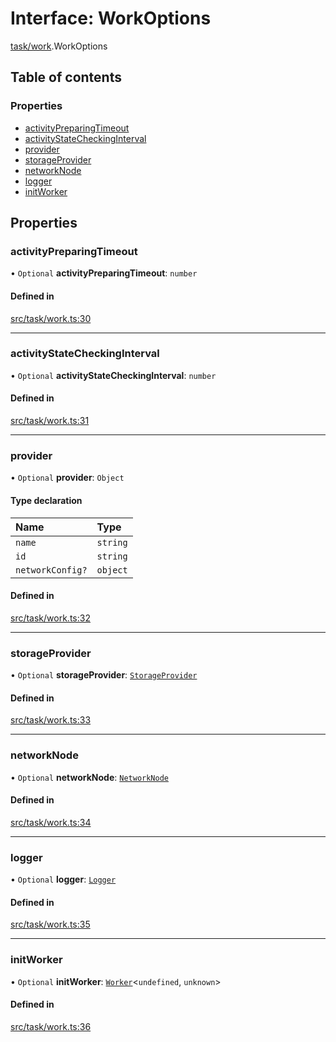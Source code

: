 # Interface: WorkOptions

[task/work](../modules/task_work).WorkOptions

## Table of contents

### Properties

- [activityPreparingTimeout](task_work.WorkOptions#activitypreparingtimeout)
- [activityStateCheckingInterval](task_work.WorkOptions#activitystatecheckinginterval)
- [provider](task_work.WorkOptions#provider)
- [storageProvider](task_work.WorkOptions#storageprovider)
- [networkNode](task_work.WorkOptions#networknode)
- [logger](task_work.WorkOptions#logger)
- [initWorker](task_work.WorkOptions#initworker)

## Properties

### activityPreparingTimeout

• `Optional` **activityPreparingTimeout**: `number`

#### Defined in

[src/task/work.ts:30](https://github.com/golemfactory/golem-js/blob/c28a1b0/src/task/work.ts#L30)

---

### activityStateCheckingInterval

• `Optional` **activityStateCheckingInterval**: `number`

#### Defined in

[src/task/work.ts:31](https://github.com/golemfactory/golem-js/blob/c28a1b0/src/task/work.ts#L31)

---

### provider

• `Optional` **provider**: `Object`

#### Type declaration

| Name             | Type     |
| :--------------- | :------- |
| `name`           | `string` |
| `id`             | `string` |
| `networkConfig?` | `object` |

#### Defined in

[src/task/work.ts:32](https://github.com/golemfactory/golem-js/blob/c28a1b0/src/task/work.ts#L32)

---

### storageProvider

• `Optional` **storageProvider**: [`StorageProvider`](storage_provider.StorageProvider)

#### Defined in

[src/task/work.ts:33](https://github.com/golemfactory/golem-js/blob/c28a1b0/src/task/work.ts#L33)

---

### networkNode

• `Optional` **networkNode**: [`NetworkNode`](../classes/network_node.NetworkNode)

#### Defined in

[src/task/work.ts:34](https://github.com/golemfactory/golem-js/blob/c28a1b0/src/task/work.ts#L34)

---

### logger

• `Optional` **logger**: [`Logger`](utils_logger_logger.Logger)

#### Defined in

[src/task/work.ts:35](https://github.com/golemfactory/golem-js/blob/c28a1b0/src/task/work.ts#L35)

---

### initWorker

• `Optional` **initWorker**: [`Worker`](../modules/task_work#worker)<`undefined`, `unknown`\>

#### Defined in

[src/task/work.ts:36](https://github.com/golemfactory/golem-js/blob/c28a1b0/src/task/work.ts#L36)
